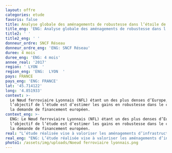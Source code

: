 ```yaml
---
layout: offre
categories: etude
favoris: false
title: Analyse globale des aménagements de robustesse dans l’étoile de Lyon
title_eng: 'ENG: Analyse globale des aménagements de robustesse dans l’étoile de Lyon'
title2: ' '
title2_eng: ' '
donneur_ordre: SNCF Réseau
donneur_ordre_eng: 'ENG: SNCF Réseau'
duree: 4 mois
duree_eng: 'ENG: 4 mois'
annee_real: '2017'
region: ' LYON  '
region_eng: 'ENG:  LYON  '
pays: FRANCE
pays_eng: 'ENG: FRANCE'
lat: '45.714122'
long: '4.851933'
context: >-
  Le Nœud ferroviaire Lyonnais (NFL) étant un des plus denses d’Europe,
  l’objectif de l’étude est d’estimer les gains en robustesse dans le cadre de
  la demande de financement européen.
context_eng: >-
  ENG: Le Nœud ferroviaire Lyonnais (NFL) étant un des plus denses d’Europe,
  l’objectif de l’étude est d’estimer les gains en robustesse dans le cadre de
  la demande de financement européen.
real: "L’étude réalisée vise à valoriser les aménagements d’infrastructure prévus. Nous valorisons les aménagements en fonction de leur utilisation et de leur impact sur la régularité dans le but d’obtenir un gain en minutes perdues sur le service annuel complet.\r\n\nPour valoriser les aménagements nous avons modélisé les infrastructures actuelles et projet afin de réaliser des tests de robustesse. Nous tests sont réalisés avec une prise en compte des mesures d’exploitation afin d’obtenir des résultats porche d’une situation réelle.\r\n\nNous proposons dans notre méthodologie de comptabiliser le nombre de minutes perdues au cœur de NFL mais également sur le périmètre régional."
real_eng: "ENG: L’étude réalisée vise à valoriser les aménagements d’infrastructure prévus. Nous valorisons les aménagements en fonction de leur utilisation et de leur impact sur la régularité dans le but d’obtenir un gain en minutes perdues sur le service annuel complet.\r\n\nPour valoriser les aménagements nous avons modélisé les infrastructures actuelles et projet afin de réaliser des tests de robustesse. Nous tests sont réalisés avec une prise en compte des mesures d’exploitation afin d’obtenir des résultats porche d’une situation réelle.\r\n\nNous proposons dans notre méthodologie de comptabiliser le nombre de minutes perdues au cœur de NFL mais également sur le périmètre régional."
photo1: /assets/img/uploads/Noeud ferroviaire lyonnais.png
---
```


